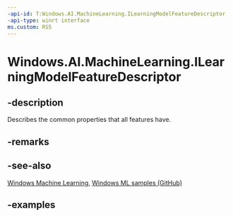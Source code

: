 ```yaml
---
-api-id: T:Windows.AI.MachineLearning.ILearningModelFeatureDescriptor
-api-type: winrt interface
ms.custom: RS5
---
```


<!-- Interface syntax.
public interface ILearningModelFeatureDescriptor 
-->

# Windows.AI.MachineLearning.ILearningModelFeatureDescriptor

## -description
Describes the common properties that all features have.

## -remarks

## -see-also
[Windows Machine Learning](https://docs.microsoft.com/windows/ai/),
[Windows ML samples (GitHub)](https://github.com/Microsoft/Windows-Machine-Learning)

## -examples

